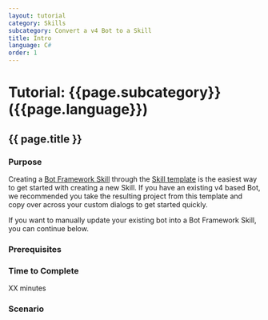 ```yaml
---
layout: tutorial
category: Skills
subcategory: Convert a v4 Bot to a Skill
title: Intro
language: C#
order: 1
---
```



# Tutorial: {{page.subcategory}} ({{page.language}})

## {{ page.title }}

### Purpose

Creating a [Bot Framework Skill]({{site.baseurl}}/overview/skills) through the [Skill template]({{site.baseurl}}/tutorials/csharp/create-skill/1_intro) is the easiest way to get started with creating a new Skill. If you have an existing v4 based Bot, we  recommended you take the resulting project from this template and copy over across your custom dialogs to get started quickly.

If you want to manually update your existing bot into a Bot Framework Skill, you can continue below.

### Prerequisites

### Time to Complete

XX minutes

### Scenario

